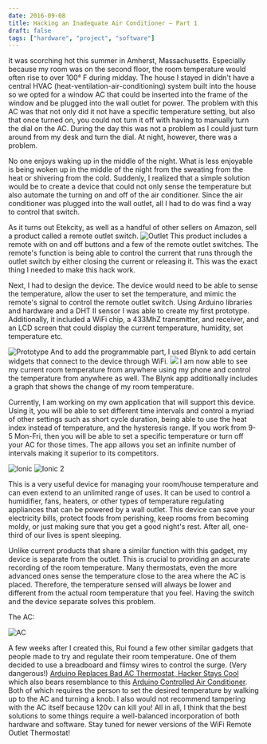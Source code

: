 ```yaml
---
date: 2016-09-08
title: Hacking an Inadequate Air Conditioner – Part 1
draft: false
tags: ["hardware", "project", "software"]
---
```


It was scorching hot this summer in Amherst, Massachusetts. Especially because my room was on the second floor, the room temperature would often rise to over 100° F during midday. The house I stayed in didn't have a central HVAC (heat-ventilation-air-conditioning) system built into the house so we opted for a window AC that could be inserted into the frame of the window and be plugged into the wall outlet for power. The problem with this AC was that not only did it not have a specific temperature setting, but also that once turned on, you could not turn it off with having to manually turn the dial on the AC. During the day this was not a problem as I could just turn around from my desk and turn the dial. At night, however, there was a problem.

No one enjoys waking up in the middle of the night. What is less enjoyable is being woken up in the middle of the night from the sweating from the heat or shivering from the cold. Suddenly, I realized that a simple solution would be to create a device that could not only sense the temperature but also automate the turning on and off of the air conditioner. Since the air conditioner was plugged into the wall outlet, all I had to do was find a way to control that switch.

As it turns out Etekcity, as well as a handful of other sellers on Amazon, sell a product called a remote outlet switch. ![Outlet](/ac_hack/outlet.jpg) This product includes a remote with on and off buttons and a few of the remote outlet switches. The remote's function is being able to control the current that runs through the outlet switch by either closing the current or releasing it. This was the exact thing I needed to make this hack work.

Next, I had to design the device. The device would need to be able to sense the temperature, allow the user to set the temperature, and mimic the remote's signal to control the remote outlet switch. Using Arduino libraries and hardware and a DHT II sensor I was able to create my first prototype. Additionally, it included a WiFi chip, a 433MhZ transmitter, and receiver, and an LCD screen that could display the current temperature, humidity, set temperature etc.

![Prototype](/ac_hack/prototype.png)
And to add the programmable part, I used Blynk to add certain widgets that connect to the device through WiFi. ![](/ac_hack/blynk.png) I am now able to see my current room temperature from anywhere using my phone and control the temperature from anywhere as well. The Blynk app additionally includes a graph that shows the change of my room temperature.

Currently, I am working on my own application that will support this device. Using it, you will be able to set different time intervals and control a myriad of other settings such as short cycle duration, being able to use the heat index instead of temperature, and the hysteresis range. If you work from 9-5 Mon-Fri, then you will be able to set a specific temperature or turn off your AC for those times. The app allows you set an infinite number of intervals making it superior to its competitors.

![Ionic](/ac_hack/ionic.png)
![Ionic 2](/ac_hack/IMG_2621.PNG)

This is a very useful device for managing your room/house temperature and can even extend to an unlimited range of uses. It can be used to control a humidifier, fans, heaters, or other types of temperature regulating appliances that can be powered by a wall outlet. This device can save your electricity bills, protect foods from perishing, keep rooms from becoming moldy, or just making sure that you get a good night's rest. After all, one-third of our lives is spent sleeping.

Unlike current products that share a similar function with this gadget, my device is separate from the outlet. This is crucial to providing an accurate recording of the room temperature. Many thermostats, even the more advanced ones sense the temperature close to the area where the AC is placed. Therefore, the temperature sensed will always be lower and different from the actual room temperature that you feel. Having the switch and the device separate solves this problem.

The AC:

![AC](/ac_hack/ac.jpg)

A few weeks after I created this, Rui found a few other similar gadgets that people made to try and regulate their room temperature. One of them decided to use a breadboard and flimsy wires to control the surge. (Very dangerous!) [Arduino Replaces Bad AC Thermostat, Hacker Stays Cool](http://hackaday.com/2016/08/05/arduino-replaces-bad-ac-thermostat-hacker-stays-cool/) which also bears resemblance to this [Arduino Controlled Air Conditioner](http://hackaday.com/2015/06/11/arduino-controlled-air-conditioner). Both of which requires the person to set the desired temperature by walking up to the AC and turning a knob. I also would not recommend tampering with the AC itself because 120v can kill you! All in all, I think that the best solutions to some things require a well-balanced incorporation of both hardware and software. Stay tuned for newer versions of the WiFi Remote Outlet Thermostat!
